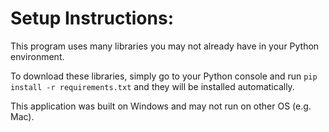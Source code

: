 # Setup Instructions:

This program uses many libraries you may not already have in your Python environment.

To download these libraries, simply go to your Python console and run `pip install -r requirements.txt` and they will be installed automatically.

This application was built on Windows and may not run on other OS (e.g. Mac).

